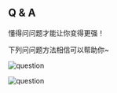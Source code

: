 ## Q & A

懂得问问题才能让你变得更强！

下列问问题方法相信可以帮助你~

![question](https://gitlab.com/h-document/singluar/-/raw/main/assets/question1.png)

![question](https://gitlab.com/h-document/singluar/-/raw/main/assets/question2.png)
